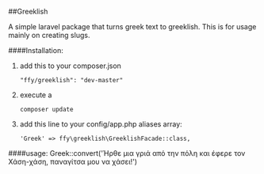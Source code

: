 ##Greeklish

A simple laravel package that turns greek text to greeklish.
This is for usage mainly on creating slugs.

####Installation:

1. add this to your composer.json

       "ffy/greeklish": "dev-master"              
2. execute a 
        
       composer update
3. add this line to your config/app.php aliases array:

       'Greek' => ffy\greeklish\GreeklishFacade::class,
    
####usage:
    Greek::convert('Ήρθε μια γριά από την πόλη και έφερε τον Χάση-χάση, παναγίτσα μου να χάσει!')        